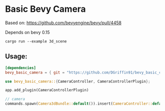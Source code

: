 # Basic Bevy Camera

Based on: https://github.com/bevyengine/bevy/pull/4458

Depends on bevy 0.15

`cargo run --example 3d_scene`

## Usage:

```toml
[dependencies]
bevy_basic_camera = { git = "https://github.com/DGriffin91/bevy_basic_camera" }
```

```rust
use bevy_basic_camera::{CameraController, CameraControllerPlugin};
```

```rust
app.add_plugin(CameraControllerPlugin)
```

```rust
// camera
commands.spawn(Camera3dBundle::default()).insert(CameraController::default());
```
